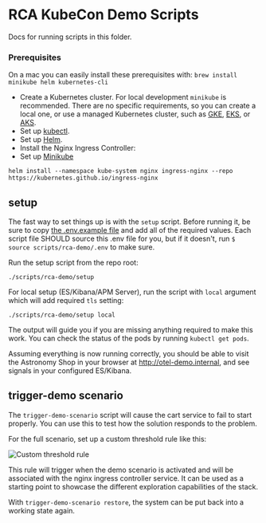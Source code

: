 # RCA KubeCon Demo Scripts

Docs for running scripts in this folder. 

### Prerequisites

On a mac you can easily install these prerequisites with: `brew install minikube helm kubernetes-cli`

- Create a Kubernetes cluster. For local development `minikube` is recommended. There are no specific requirements, so you can create a local one, or use a managed Kubernetes cluster, such as [GKE](https://cloud.google.com/kubernetes-engine), [EKS](https://aws.amazon.com/eks/), or [AKS](https://azure.microsoft.com/en-us/products/kubernetes-service).
- Set up [kubectl](https://kubernetes.io/docs/reference/kubectl/).
- Set up [Helm](https://helm.sh/).
- Install the Nginx Ingress Controller:
- Set up [Minikube](https://minikube.sigs.k8s.io/docs/)

```
helm install --namespace kube-system nginx ingress-nginx --repo https://kubernetes.github.io/ingress-nginx
```

## setup

The fast way to set things up is with the `setup` script. Before running it, be sure to copy 
[the .env.example file](./.env.example) and add all of the required values. Each script file SHOULD
source this .env file for you, but if it doesn't, run `$ source scripts/rca-demo/.env` to make sure.

Run the setup script from the repo root:

```
./scripts/rca-demo/setup
```

For local setup (ES/Kibana/APM Server), run the script with `local` argument which will add required `tls` setting:
```
./scripts/rca-demo/setup local
```

The output will guide you if you are missing anything required to make this work. You can check the
status of the pods by running `kubectl get pods`. 

Assuming everything is now running correctly, you should be able to visit the Astronomy Shop in
your browser at http://otel-demo.internal, and see signals in your configured ES/Kibana.

## trigger-demo scenario

The `trigger-demo-scenario` script will cause the cart service to fail to start properly. You can use this to test how the solution responds to the problem.

For the full scenario, set up a custom threshold rule like this:

![Custom threshold rule](threshold_rule.png "Custom threshold rule")

This rule will trigger when the demo scenario is activated and will be associated with the nginx ingress controller service. It can be used as a starting point to showcase the different exploration capabilities of the stack.

With `trigger-demo-scenario restore`, the system can be put back into a working state again.
